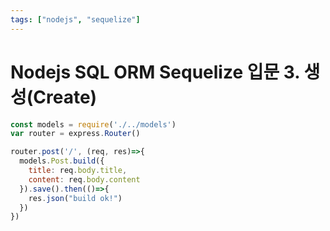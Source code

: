```yaml
---
tags: ["nodejs", "sequelize"]
---
```

# Nodejs SQL ORM Sequelize 입문 3. 생성(Create)

```js
const models = require('./../models')
var router = express.Router()

router.post('/', (req, res)=>{
  models.Post.build({
    title: req.body.title,
    content: req.body.content
  }).save().then(()=>{
    res.json("build ok!")
  })
})
```

<TagLinks />

<ClientOnly>
<Disqus />
</ClientOnly>
